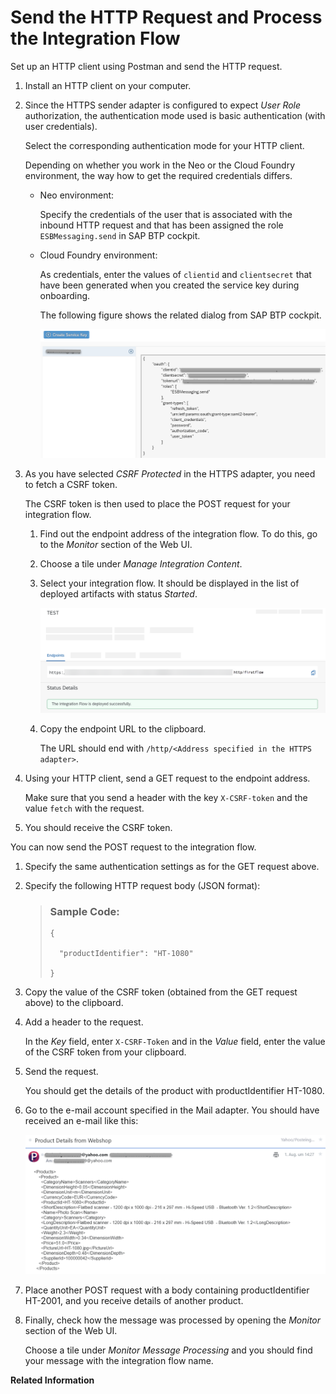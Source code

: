 <!-- loiof08cca6af4fd48b687d3f86c329efaed -->

# Send the HTTP Request and Process the Integration Flow

Set up an HTTP client using Postman and send the HTTP request.

1.  Install an HTTP client on your computer.

2.  Since the HTTPS sender adapter is configured to expect *User Role* authorization, the authentication mode used is basic authentication \(with user credentials\).

    Select the corresponding authentication mode for your HTTP client.

    Depending on whether you work in the Neo or the Cloud Foundry environment, the way how to get the required credentials differs.

    -   Neo environment:

        Specify the credentials of the user that is associated with the inbound HTTP request and that has been assigned the role `ESBMessaging.send` in SAP BTP cockpit.

    -   Cloud Foundry environment:

        As credentials, enter the values of `clientid` and `clientsecret` that have been generated when you created the service key during onboarding.

        The following figure shows the related dialog from SAP BTP cockpit.

        ![](images/Clientid_and_Clientsecret_OAuth_68d55ea.png)


3.  As you have selected *CSRF Protected* in the HTTPS adapter, you need to fetch a CSRF token.

    The CSRF token is then used to place the POST request for your integration flow.

    1.  Find out the endpoint address of the integration flow. To do this, go to the *Monitor* section of the Web UI.

    2.  Choose a tile under *Manage Integration Content*.

    3.  Select your integration flow. It should be displayed in the list of deployed artifacts with status *Started*.

        ![](images/Getting_Started_POstman_02_671e8bc.png)

    4.  Copy the endpoint URL to the clipboard.

        The URL should end with `/http/<Address specified in the HTTPS adapter>`.


4.  Using your HTTP client, send a GET request to the endpoint address.

    Make sure that you send a header with the key `X-CSRF-token` and the value `fetch` with the request.

5.  You should receive the CSRF token.


You can now send the POST request to the integration flow.

1.  Specify the same authentication settings as for the GET request above.

2.  Specify the following HTTP request body \(JSON format\):

    > ### Sample Code:  
    > ```
    > {
    > 
    > 	"productIdentifier": "HT-1080"
    > 
    > }
    > ```

3.  Copy the value of the CSRF token \(obtained from the GET request above\) to the clipboard.

4.  Add a header to the request.

    In the *Key* field, enter `X-CSRF-Token` and in the *Value* field, enter the value of the CSRF token from your clipboard.

5.  Send the request.

    You should get the details of the product with productIdentifier HT-1080.

6.  Go to the e-mail account specified in the Mail adapter. You should have received an e-mail like this:

    ![](images/Getting_Started_Postman_05_ed1ed42.png)

7.  Place another POST request with a body containing productIdentifier HT-2001, and you receive details of another product.

8.  Finally, check how the message was processed by opening the *Monitor* section of the Web UI.

    Choose a tile under *Monitor Message Processing* and you should find your message with the integration flow name.


**Related Information**  






